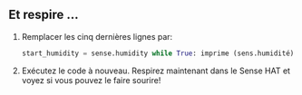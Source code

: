 ## Et respire ...

1. Remplacer les cinq dernières lignes par:
    
    ```python
    start_humidity = sense.humidity while True: imprime (sens.humidité) si sens.humidité > start_humidity + 10: sense.set_pixels (heureux) elif sense.humidité > start_humidity + 5: sense.set_pixels (normal) sinon: sense.set_pixels (triste) sleep (1)
    ```

2. Exécutez le code à nouveau. Respirez maintenant dans le Sense HAT et voyez si vous pouvez le faire sourire!